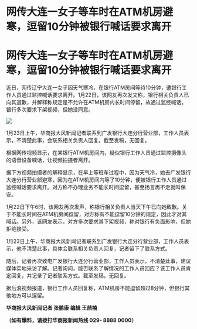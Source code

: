 # 网传大连一女子等车时在ATM机房避寒，逗留10分钟被银行喊话要求离开

# 网传大连一女子等车时在ATM机房避寒，逗留10分钟被银行喊话要求离开

近日，网传辽宁大连一女子因天气寒冷，在银行ATM房间等待10分钟，遭银行工作人员通过监控喊话要求离开。1月22日，该网友再次发文称，银行相关负责人已向其道歉，并解释称规定是不允许在ATM机房内长时间停留，故通过监控喊话。银行多次要求下架视频，但她没同意。

![](https://inews.gtimg.com/om_bt/OzB3uqqZea9JTjXZhI7jn9WEYQ0aMiB5oNojLz2mSeL20AA/1000)

1月23日上午，华商报大风新闻记者联系到广发银行大连分行营业部，工作人员表示，不清楚此事，会联系相关负责人回复。截至发稿，无回复。

根据网传视频显示，在某银行ATM机房间内，疑似银行工作人员通过监控摄像头的语音设备喊话，让视频拍摄者离开。

据下方视频拍摄者的解释显示，在早上等班车过程中，因为天气冷，她去广发银行大连分行营业部避寒，因为在ATM机房间内等了10分钟，便被银行工作人员通过监控喊话要求离开。对方称不办理业务不能长时间逗留，甚至扬言再不走就叫保安。

1月22日下午6时，该网友再次发声，称银行相关负责人当天下午已向她致歉。关于不能长时间在ATM机房间逗留，对方称有不能逗留10分钟的规定，因此才对其喊话。另外，该网友表示，对方多次要求其下架视频，称对银行有负面影响，但她拒绝接受。

1月23日上午，华商报大风新闻记者联系到广发银行大连分行营业部，工作人员表示，他不清楚此事，具体会联系相关负责人回复，记者留下了联系方式。

随后，记者再次致电广发银行大连分行营业部，工作人员表示，不清楚此事，建议媒体实地采访了解。记者询问，能否联系了解情况的工作人员回应？该工作人员肯定回复，并记录了记者联系方式。截至发稿，无回复。

据后浪视频报道，银行工作人员回复称，ATM机房不能逗留超过8分钟，但银行其他地方可以逗留。

**华商报大风新闻记者 张鹏康 编辑 王喆楠**

**（如有爆料，请拨打华商报新闻热线 029- 8888 0000）**

